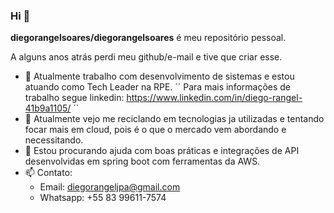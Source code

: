 ### Hi 👋

**diegorangelsoares/diegorangelsoares** é meu repositório pessoal. 

A alguns anos atrás perdi meu github/e-mail e tive que criar esse.


- 🔭 Atualmente trabalho com desenvolvimento de sistemas e estou atuando como Tech Leader na RPE.
´´
Para mais informações de trabalho segue linkedin: https://www.linkedin.com/in/diego-rangel-41b9a1105/
´´
- 🌱 Atualmente vejo me reciclando em tecnologias ja utilizadas e tentando focar mais em cloud, pois é o que o mercado vem abordando e necessitando.
- 🤔 Estou procurando ajuda com boas práticas e integrações de API desenvolvidas em spring boot com ferramentas da AWS.
- 📫 Contato:
  - Email: diegorangeljpa@gmail.com
  - Whatsapp: +55 83 99611-7574


